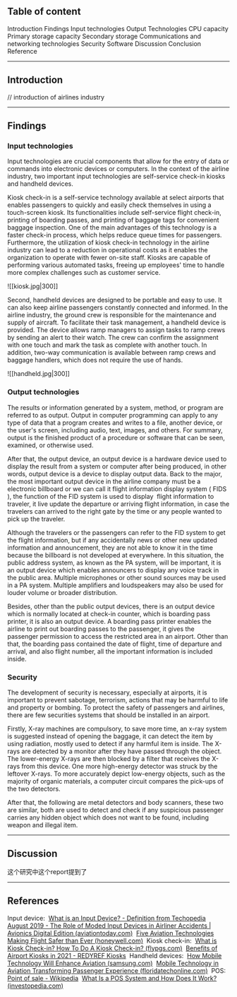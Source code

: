 ## Table of content

Introduction
Findings
	Input technologies
	Output Technologies
	CPU capacity
	Primary storage capacity
	Secondary storage
	Communications and networking technologies
	Security
	Software
Discussion
Conclusion
Reference

---

## Introduction

// introduction of airlines industry

---

## Findings

### Input technologies 

Input technologies are crucial components that allow for the entry of data or commands into electronic devices or computers. In the context of the airline industry, two important input technologies are self-service check-in kiosks and handheld devices.

Kiosk check-in is a self-service technology available at select airports that enables passengers to quickly and easily check themselves in using a touch-screen kiosk. Its functionalities include self-service flight check-in, printing of boarding passes, and printing of baggage tags for convenient baggage inspection. One of the main advantages of this technology is a faster check-in process, which helps reduce queue times for passengers. Furthermore, the utilization of kiosk check-in technology in the airline industry can lead to a reduction in operational costs as it enables the organization to operate with fewer on-site staff. Kiosks are capable of performing various automated tasks, freeing up employees' time to handle more complex challenges such as customer service.

![[kiosk.jpg|300]]

Second, handheld devices are designed to be portable and easy to use. It can also keep airline passengers constantly connected and informed. In the airline industry, the ground crew is responsible for the maintenance and supply of aircraft. To facilitate their task management, a handheld device is provided. The device allows ramp managers to assign tasks to ramp crews by sending an alert to their watch. The crew can confirm the assignment with one touch and mark the task as complete with another touch. In addition, two-way communication is available between ramp crews and baggage handlers, which does not require the use of hands.

![[handheld.jpg|300]]

### Output technologies

The results or information generated by a system, method, or program are referred to as output. Output in computer programming can apply to any type of data that a program creates and writes to a file, another device, or the user's screen, including audio, text, images, and others. For summary, output is the finished product of a procedure or software that can be seen, examined, or otherwise used. 

After that, the output device, an output device is a hardware device used to display the result from a system or computer after being produced, in other words, output device is a device to display output data. Back to the major, the most important output device in the airline company must be a electronic billboard or we can call it flight information display system ( FIDS ), the function of the FID system is used to display  flight information to traveler, it live update the departure or arriving flight information, in case the travelers can arrived to the right gate by the time or any people wanted to pick up the traveler. 

Although the travelers or the passengers can refer to the FID system to get the flight information, but if any accidentally news or other new updated information and announcement, they are not able to know it in the time because the billboard is not developed at everywhere. In this situation, the public address system, as known as the PA system, will be important, it is an output device which enables announcers to display any voice track in the public area. Multiple microphones or other sound sources may be used in a PA system. Multiple amplifiers and loudspeakers may also be used for louder volume or broader distribution. 

Besides, other than the public output devices, there is an output device which is normally located at check-in counter, which is boarding pass printer, it is also an output device. A boarding pass printer enables the airline to print out boarding passes to the passenger, it gives the passenger permission to access the restricted area in an airport. Other than that, the boarding pass contained the date of flight, time of departure and arrival, and also flight number, all the important information is included inside.

### Security

The development of security is necessary, especially at airports, it is important to prevent sabotage, terrorism, actions that may be harmful to life and property or bombing. To protect the safety of passengers and airlines, there are few securities systems that should be installed in an airport. 

Firstly, X-ray machines are compulsory, to save more time, an x-ray system is suggested instead of opening the baggage, it can detect the item by using radiation, mostly used to detect if any harmful item is inside. The X-rays are detected by a monitor after they have passed through the object. The lower-energy X-rays are then blocked by a filter that receives the X-rays from this device. One more high-energy detector was struck by the leftover X-rays. To more accurately depict low-energy objects, such as the majority of organic materials, a computer circuit compares the pick-ups of the two detectors. 

After that, the following are metal detectors and body scanners, these two are similar, both are used to detect and check if any suspicious passenger carries any hidden object which does not want to be found, including weapon and illegal item.

---

## Discussion

这个研究中这个report提到了

---

## References

Input device: 
[What is an Input Device? - Definition from Techopedia](https://www.techopedia.com/definition/2344/input-device) 
[August 2019 - The Role of Moded Input Devices in Airliner Accidents | Avionics Digital Edition (aviationtoday.com)](https://interactive.aviationtoday.com/avionicsmagazine/august-2019/the-role-of-moded-input-devices-in-airliner-accidents/) 
[Five Aviation Technologies Making Flight Safer than Ever (honeywell.com)](https://aerospace.honeywell.com/us/en/about-us/blogs/five-aviation-technologies-making-flight-safer-than-ever?utm_source=google&utm_medium=cpc&utm_campaign=23-aero-ww-dsa-blogs&utm_term=dsa_aero&utm_content=dyn-en-lp&gclid=CjwKCAiA3pugBhAwEiwAWFzwdck1nqOWUH1d_I7C3iY0IVvuY1pgxGCehn2vStA_bVyuMzXTyoELOBoC48AQAvD_BwE) 
Kiosk check-in: 
[What is Kiosk Check-in? How To Do A Kiosk Check-in? (flypgs.com)](https://www.flypgs.com/en/travel-glossary/kiosk-check-in#:~:text=What%20is%20the%20Kiosk%20Check,is%20subjected%20to%20certain%20timing.) 
[Benefits of Airport Kiosks in 2021 - REDYREF Kiosks](https://redyref.com/benefits-airport-kiosks/) 
Handheld devices: 
[How Mobile Technology Will Enhance Aviation (samsung.com)](https://insights.samsung.com/2019/03/28/how-mobile-technology-will-enhance-aviation/) 
[Mobile Technology in Aviation Transforming Passenger Experience (floridatechonline.com)](https://www.floridatechonline.com/blog/aviation-management/mobile-technology-in-aviation-transforming-passenger-experience/) 
POS: 
[Point of sale - Wikipedia](https://en.wikipedia.org/wiki/Point_of_sale) 
[What Is a POS System and How Does It Work? (investopedia.com)](https://www.investopedia.com/terms/p/point-of-sale.asp)
